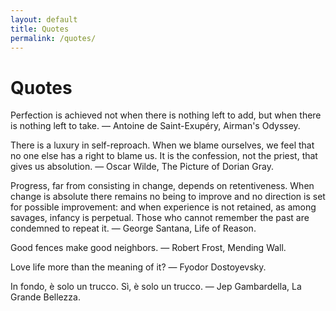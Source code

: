 ```yaml
---
layout: default
title: Quotes
permalink: /quotes/
---
```


# Quotes

Perfection is achieved not when there is nothing left to add, but when there is nothing left to take. ― Antoine de Saint-Exupéry, Airman's Odyssey.

There is a luxury in self-reproach. When we blame ourselves, we feel that no one else has a right to blame us. It is the confession, not the priest, that gives us absolution. ― Oscar Wilde, The Picture of Dorian Gray.

Progress, far from consisting in change, depends on retentiveness. When change is absolute there remains no being to improve and no direction is set for possible improvement: and when experience is not retained, as among savages, infancy is perpetual. Those who cannot remember the past are condemned to repeat it. ― George Santana, Life of Reason.

Good fences make good neighbors. ― Robert Frost, Mending Wall.

Love life more than the meaning of it? ― Fyodor Dostoyevsky.

In fondo, è solo un trucco. Sì, è solo un trucco. ― Jep Gambardella, La Grande Bellezza.

